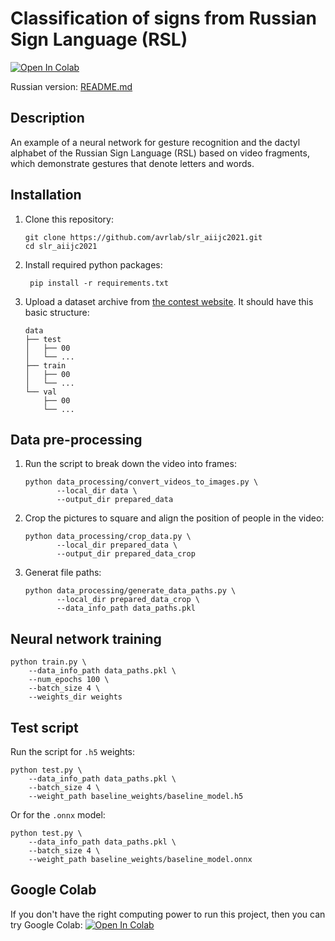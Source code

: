 # Classification of signs from Russian Sign Language (RSL)
[![Open In Colab](https://colab.research.google.com/assets/colab-badge.svg)](https://colab.research.google.com/drive/1Fj3AzFtRhbaNGWRt3xU4zsRfdbLNGx4u)

Russian version: [README.md](docs/README.md)

## Description
An example of a neural network for gesture recognition and the dactyl alphabet of the Russian Sign Language (RSL) based on video fragments, which demonstrate gestures that denote letters and words.

## Installation
1. Clone this repository:
   ```shell
   git clone https://github.com/avrlab/slr_aiijc2021.git 
   cd slr_aiijc2021
   ```
2. Install required python packages:
   ```shell
    pip install -r requirements.txt
   ```
3. Upload a dataset archive from [the contest website](https://aiijc.com/ru/). It should have this basic structure:
    ```
    data
    ├── test
    │   ├── 00
    │   └── ...
    ├── train
    │   ├── 00
    │   └── ...
    └── val
        ├── 00
        └── ...
    ```
   
## Data pre-processing
1. Run the script to break down the video into frames:
   ```shell
   python data_processing/convert_videos_to_images.py \
          --local_dir data \
          --output_dir prepared_data
   ```
   
2. Сrop the pictures to square and align the position of people in the video:
   ```shell
   python data_processing/crop_data.py \
          --local_dir prepared_data \
          --output_dir prepared_data_crop
   ```
   
3. Generat file paths:
   ```shell
   python data_processing/generate_data_paths.py \
          --local_dir prepared_data_crop \
          --data_info_path data_paths.pkl
   ```
## Neural network training
   ```shell
   python train.py \
       --data_info_path data_paths.pkl \
       --num_epochs 100 \
       --batch_size 4 \
       --weights_dir weights
   ```
## Test script
Run the script for `.h5` weights:
   ```shell
   python test.py \
       --data_info_path data_paths.pkl \
       --batch_size 4 \
       --weight_path baseline_weights/baseline_model.h5
   ```

Or for the `.onnx` model:
   ```shell
   python test.py \
       --data_info_path data_paths.pkl \
       --batch_size 4 \
       --weight_path baseline_weights/baseline_model.onnx
   ```

## Google Colab
If you don't have the right computing power to run this project, then you can try Google Colab:
[![Open In Colab](https://colab.research.google.com/assets/colab-badge.svg)](https://colab.research.google.com/drive/1Fj3AzFtRhbaNGWRt3xU4zsRfdbLNGx4u)